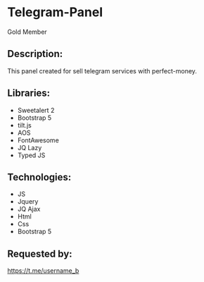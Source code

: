 # Telegram-Panel
Gold Member

## Description: 
This panel created for sell telegram services with perfect-money.

## Libraries:
- Sweetalert 2 
- Bootstrap 5
- tilt.js
- AOS
- FontAwesome
- JQ Lazy
- Typed JS

## Technologies:
- JS
- Jquery
- JQ Ajax
- Html
- Css
- Bootstrap 5

## Requested by:
https://t.me/username_b


